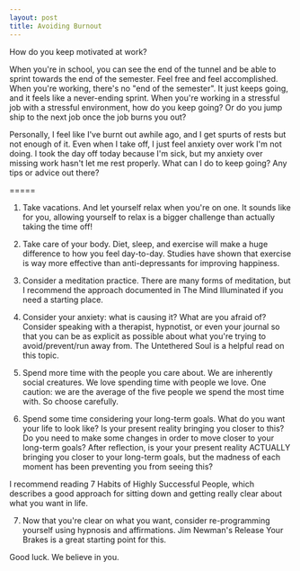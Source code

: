 ```yaml
---
layout: post
title: Avoiding Burnout
---
```


How do you keep motivated at work?

When you're in school, you can see the end of the tunnel and be able to sprint towards the end of the semester. Feel free and feel accomplished. When you're working, there's no "end of the semester". It just keeps going, and it feels like a never-ending sprint. When you're working in a stressful job with a stressful environment, how do you keep going? Or do you jump ship to the next job once the job burns you out?

Personally, I feel like I've burnt out awhile ago, and I get spurts of rests but not enough of it. Even when I take off, I just feel anxiety over work I'm not doing. I took the day off today because I'm sick, but my anxiety over missing work hasn't let me rest properly. What can I do to keep going? Any tips or advice out there?

=====

1. Take vacations. And let yourself relax when you're on one. It sounds like for you, allowing yourself to relax is a bigger challenge than actually taking the time off!

2. Take care of your body. Diet, sleep, and exercise will make a huge difference to how you feel day-to-day. Studies have shown that exercise is way more effective than anti-depressants for improving happiness.

3. Consider a meditation practice. There are many forms of meditation, but I recommend the approach documented in The Mind Illuminated if you need a starting place.

4. Consider your anxiety: what is causing it? What are you afraid of? Consider speaking with a therapist, hypnotist, or even your journal so that you can be as explicit as possible about what you're trying to avoid/prevent/run away from. The Untethered Soul is a helpful read on this topic.

5. Spend more time with the people you care about. We are inherently social creatures. We love spending time with people we love. One caution: we are the average of the five people we spend the most time with. So choose carefully. 

6. Spend some time considering your long-term goals. What do you want your life to look like? Is your present reality bringing you closer to this? Do you need to make some changes in order to move closer to your long-term goals? After reflection, is your your present reality ACTUALLY bringing you closer to your long-term goals, but the madness of each moment has been preventing you from seeing this?

I recommend reading 7 Habits of Highly Successful People, which describes a good approach for sitting down and getting really clear about what you want in life.

7. Now that you're clear on what you want, consider re-programming yourself using hypnosis and affirmations. Jim Newman's Release Your Brakes is a great starting point for this.

Good luck. We believe in you.
